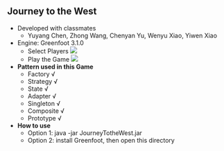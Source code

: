 ## Journey to the West
 * Developed with classmates
   * Yuyang Chen, Zhong Wang, Chenyan Yu, Wenyu Xiao, Yiwen Xiao
 * Engine: Greenfoot 3.1.0
   * Select Players
     <img src ="./scenario1.png"/>
   * Play the Game
     <img src ="./scenario2.png"/>
 * **Pattern used in this Game**
   * Factory √
   * Strategy √
   * State √
   * Adapter √
   * Singleton √
   * Composite √
   * Prototype √
 * **How to use**
   * Option 1: java -jar JourneyTotheWest.jar
   * Option 2: install Greenfoot, then open this directory
